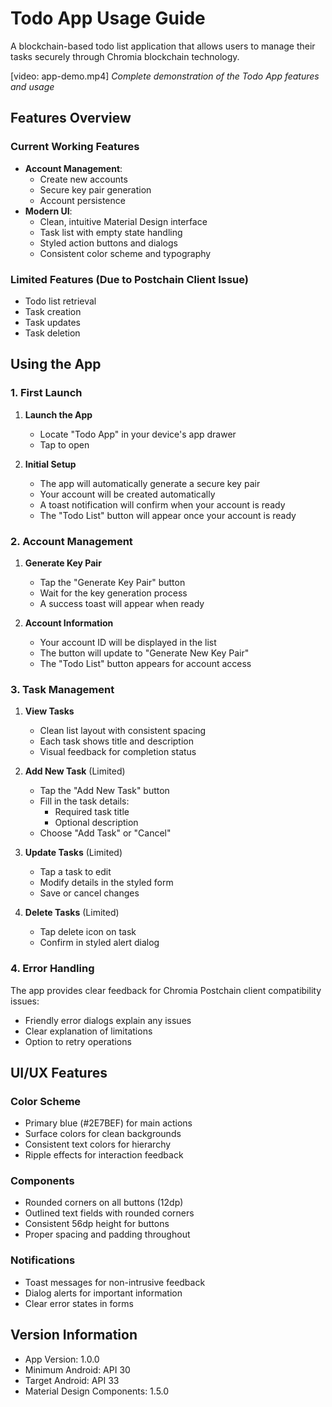 # Todo App Usage Guide

A blockchain-based todo list application that allows users to manage their tasks securely through Chromia blockchain technology.

[video: app-demo.mp4]
*Complete demonstration of the Todo App features and usage*

## Features Overview

### Current Working Features
- **Account Management**: 
  - Create new accounts
  - Secure key pair generation
  - Account persistence
- **Modern UI**: 
  - Clean, intuitive Material Design interface
  - Task list with empty state handling
  - Styled action buttons and dialogs
  - Consistent color scheme and typography

### Limited Features (Due to Postchain Client Issue)
- Todo list retrieval
- Task creation
- Task updates
- Task deletion

## Using the App

### 1. First Launch
1. **Launch the App**
   - Locate "Todo App" in your device's app drawer
   - Tap to open

2. **Initial Setup**
   - The app will automatically generate a secure key pair
   - Your account will be created automatically
   - A toast notification will confirm when your account is ready
   - The "Todo List" button will appear once your account is ready

### 2. Account Management
1. **Generate Key Pair**
   - Tap the "Generate Key Pair" button
   - Wait for the key generation process
   - A success toast will appear when ready

2. **Account Information**
   - Your account ID will be displayed in the list
   - The button will update to "Generate New Key Pair"
   - The "Todo List" button appears for account access

### 3. Task Management
1. **View Tasks**
   - Clean list layout with consistent spacing
   - Each task shows title and description
   - Visual feedback for completion status

2. **Add New Task** (Limited)
   - Tap the "Add New Task" button
   - Fill in the task details:
     - Required task title
     - Optional description
   - Choose "Add Task" or "Cancel"

3. **Update Tasks** (Limited)
   - Tap a task to edit
   - Modify details in the styled form
   - Save or cancel changes

4. **Delete Tasks** (Limited)
   - Tap delete icon on task
   - Confirm in styled alert dialog

### 4. Error Handling
The app provides clear feedback for Chromia Postchain client compatibility issues:
- Friendly error dialogs explain any issues
- Clear explanation of limitations
- Option to retry operations

## UI/UX Features

### Color Scheme
- Primary blue (#2E7BEF) for main actions
- Surface colors for clean backgrounds
- Consistent text colors for hierarchy
- Ripple effects for interaction feedback

### Components
- Rounded corners on all buttons (12dp)
- Outlined text fields with rounded corners
- Consistent 56dp height for buttons
- Proper spacing and padding throughout

### Notifications
- Toast messages for non-intrusive feedback
- Dialog alerts for important information
- Clear error states in forms

## Version Information
- App Version: 1.0.0
- Minimum Android: API 30
- Target Android: API 33
- Material Design Components: 1.5.0
